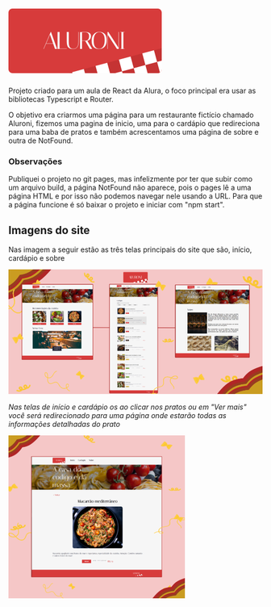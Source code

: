 <h1><img src="src/assets/logo.svg" alt="Aluroni"></img></h1>

Projeto criado para um aula de React da Alura, o foco principal era usar as bibliotecas Typescript e Router.

O objetivo era criarmos uma página para um restaurante fictício chamado Aluroni, fizemos uma pagina de inicio, uma para o cardápio que redireciona para uma baba de pratos e também acrescentamos uma página de sobre e outra de NotFound.

### Observações

Publiquei o projeto no git pages, mas infelizmente por ter que subir como um arquivo build, a página NotFound não aparece, pois o pages lê a uma página HTML e por isso não podemos navegar nele usando a URL. Para que a página funcione é só baixar o projeto e iniciar com "npm start".

## Imagens do site

Nas imagem a seguir estão as três telas principais do site que são, início, cardápio e sobre

<img src="src/assets/ImagensReadme/Telas-principais.png" alt="Três telas principais"></img>

*Nas telas de início e cardápio os ao clicar nos pratos ou em "Ver mais" você será redirecionado para uma página onde estarão todas as informações detalhadas do prato*

<img src="src/assets/ImagensReadme/Prato (3).png" alt="Três telas principais"></img>
